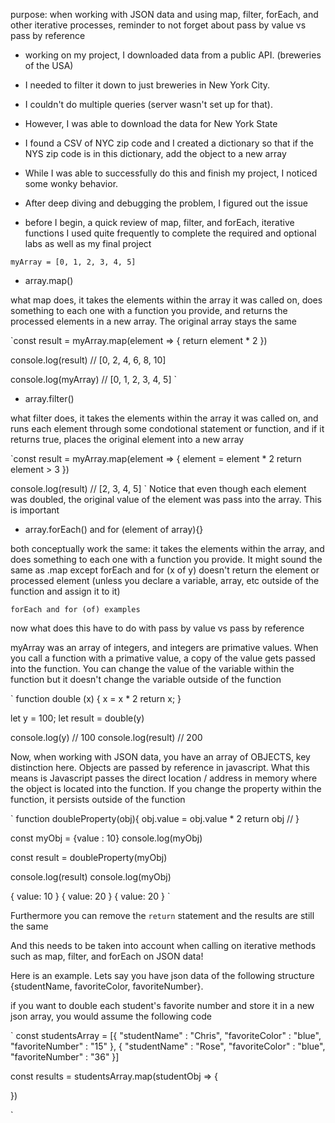 
purpose: when working with JSON data and using map, filter, forEach, and other iterative processes, reminder to not forget about pass by value vs pass by reference


- working on my project, I downloaded data from a public API. (breweries of the USA)
- I needed to filter it down to just breweries in New York City.
- I couldn't do multiple queries (server wasn't set up for that).
- However, I was able to download the data for New York State 
- I found a CSV of NYC zip code and I created a dictionary so that if the NYS zip code is in this dictionary, add the object to a new array
- While I was able to successfully do this and finish my project, I noticed some wonky behavior.
- After deep diving and debugging the problem, I figured out the issue

- before I begin, a quick review of map, filter, and forEach, iterative functions I used quite frequently to complete the required and optional labs as well as my final project

`myArray = [0, 1, 2, 3, 4, 5]`

- array.map()

what map does, it takes the elements within the array it was called on, does something to each one with a function you provide, and returns the processed elements in a new array. The original array stays the same

`const result = myArray.map(element => {
    return element * 2
})

console.log(result)
// [0, 2, 4, 6, 8, 10]

console.log(myArray)
// [0, 1, 2, 3, 4, 5]
`

- array.filter()

what filter does, it takes the elements within the array it was called on, and runs each element through some condotional statement or function, and if it returns true, places the original element into a new array

`const result = myArray.map(element => {
    element = element * 2
    return element > 3
})

console.log(result)
// [2, 3, 4, 5]
`
Notice that even though each element was doubled, the original value of the element was pass into the array. This is important

- array.forEach() and for (element of array){}

both conceptually work the same: it takes the elements within the array, and does something to each one with a function you provide. It might sound the same as .map except forEach and for (x of y) doesn't return the element or processed element (unless you declare a variable, array, etc outside of the function and assign it to it)

`
forEach and for (of) examples
`

now what does this have to do with pass by value vs pass by reference

myArray was an array of integers, and integers are primative values. When you call a function with a primative value, a copy of the value gets passed into the function. You can change the value of the variable within the function but it doesn't change the variable outside of the function

` function double (x) {
    x = x * 2
    return x;
}

let y = 100; 
let result = double(y)

console.log(y) // 100
console.log(result) // 200

Now, when working with JSON data, you have an array of OBJECTS, key distinction here. Objects are passed by reference in javascript. What this means is Javascript passes the direct location / address in memory where the object is located into the function. If you change the property within the function, it persists outside of the function

` function doubleProperty(obj){
    obj.value = obj.value * 2
    return obj // 
}

const myObj = {value : 10}
console.log(myObj)

const result = doubleProperty(myObj)

console.log(result)
console.log(myObj)

{ value: 10 }
{ value: 20 }
{ value: 20 }
`

Furthermore you can remove the `return` statement and the results are still the same


And this needs to be taken into account when calling on iterative methods such as map, filter, and forEach on JSON data!

Here is an example. Lets say you have json data of the following structure {studentName, favoriteColor, favoriteNumber}.

if you want to double each student's favorite number and store it in a new json array, you would assume the following code

` 
const studentsArray = [{
    "studentName" : "Chris",
    "favoriteColor" : "blue",
    "favoriteNumber" : "15" 
    },
    {
    "studentName" : "Rose",
    "favoriteColor" : "blue",
    "favoriteNumber" : "36" 
    }]


const results = studentsArray.map(studentObj => {

    
})


`

